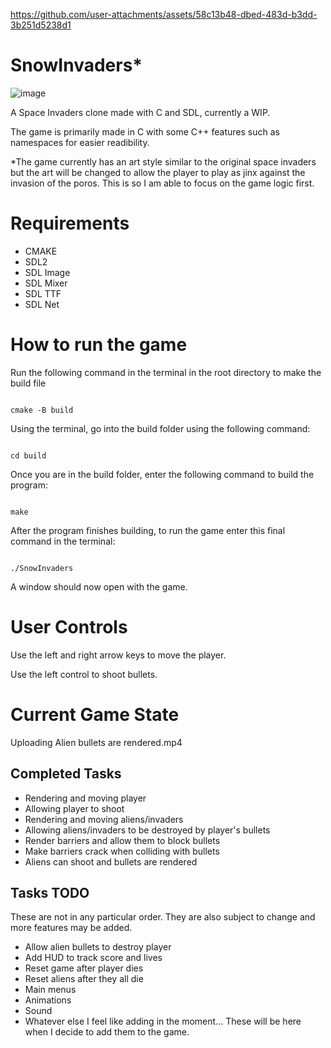
https://github.com/user-attachments/assets/58c13b48-dbed-483d-b3dd-3b251d5238d1
# SnowInvaders*
![image](https://github.com/user-attachments/assets/626187ba-1c67-4d4b-a9ee-ca55f56fdb1c)

<p>A Space Invaders clone made with C and SDL, currently a WIP.</p>
<p>The game is primarily made in C with some C++ features such as namespaces for easier readibility.</p>
<p>*The game currently has an art style similar to the original space invaders but the art will be changed to allow the player to play as jinx against the invasion of the poros. This is so I am able to focus on the game logic first.</p>
<h1>Requirements</h1>
<ul>
  <li>CMAKE</li>
  <li>SDL2</li>
  <li>SDL Image</li>
  <li>SDL Mixer</li>
  <li>SDL TTF</li>
  <li>SDL Net</li>
</ul>
<h1>How to run the game</h1>
<bold>Run the following command in the terminal in the root directory to make the build file</bold>

```

cmake -B build

```

<bold>Using the terminal, go into the build folder using the following command:</bold>

```

cd build

```

<bold>Once you are in the build folder, enter the following command to build the program:</bold>

```

make

```

<bold>After the program finishes building, to run the game enter this final command in the terminal:</bold>

```

./SnowInvaders

```

<p>A window should now open with the game.</p>

<h1>User Controls</h1>
<p>Use the left and right arrow keys to move the player.</p>
<p>Use the left control to shoot bullets.</p>
<h1>Current Game State</h1>

Uploading Alien bullets are rendered.mp4

<h2>Completed Tasks</h2>
<ul>
  <li>Rendering and moving player</li>
  <li>Allowing player to shoot</li>
  <li>Rendering and moving aliens/invaders</li>
  <li>Allowing aliens/invaders to be destroyed by player's bullets</li>
  <li>Render barriers and allow them to block bullets</li>
  <li>Make barriers crack when colliding with bullets</li>
  <li>Aliens can shoot and bullets are rendered</li>
</ul>
<h2>Tasks TODO</h2>
<p>These are not in any particular order. They are also subject to change and more features may be added.</p>
<ul>
  <li>Allow alien bullets to destroy player</li>
  <li>Add HUD to track score and lives</li>
  <li>Reset game after player dies</li>
  <li>Reset aliens after they all die</li>
  <li>Main menus</li>
  <li>Animations</li>
  <li>Sound</li>
  <li>Whatever else I feel like adding in the moment... These will be here when I decide to add them to the game.</li>
</ul>
